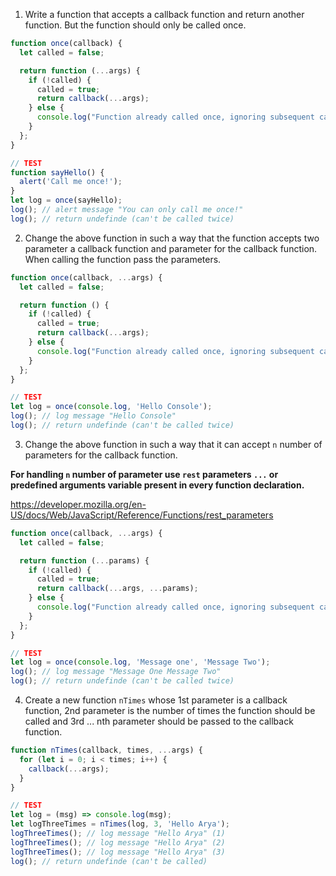 1. Write a function that accepts a callback function and return another function. But the function should only be called once.

```js
function once(callback) {
  let called = false;

  return function (...args) {
    if (!called) {
      called = true;
      return callback(...args);
    } else {
      console.log("Function already called once, ignoring subsequent calls.");
    }
  };
}

// TEST
function sayHello() {
  alert('Call me once!');
}
let log = once(sayHello);
log(); // alert message "You can only call me once!"
log(); // return undefinde (can't be called twice)
```

2. Change the above function in such a way that the function accepts two parameter a callback function and parameter for the callback function. When calling the function pass the parameters.

```js
function once(callback, ...args) {
  let called = false;

  return function () {
    if (!called) {
      called = true;
      return callback(...args);
    } else {
      console.log("Function already called once, ignoring subsequent calls.");
    }
  };
}

// TEST
let log = once(console.log, 'Hello Console');
log(); // log message "Hello Console"
log(); // return undefinde (can't be called twice)
```

3. Change the above function in such a way that it can accept `n` number of parameters for the callback function.

**For handling `n` number of parameter use `rest` parameters `...` or predefined arguments variable present in every function declaration.**

https://developer.mozilla.org/en-US/docs/Web/JavaScript/Reference/Functions/rest_parameters

```js
function once(callback, ...args) {
  let called = false;

  return function (...params) {
    if (!called) {
      called = true;
      return callback(...args, ...params);
    } else {
      console.log("Function already called once, ignoring subsequent calls.");
    }
  };
}

// TEST
let log = once(console.log, 'Message one', 'Message Two');
log(); // log message "Message One Message Two"
log(); // return undefinde (can't be called twice)
```

4. Create a new function `nTimes` whose 1st parameter is a callback function, 2nd parameter is the number of times the function should be called and 3rd ... nth parameter should be passed to the callback function.

```js
function nTimes(callback, times, ...args) {
  for (let i = 0; i < times; i++) {
    callback(...args);
  }
}

// TEST
let log = (msg) => console.log(msg);
let logThreeTimes = nTimes(log, 3, 'Hello Arya');
logThreeTimes(); // log message "Hello Arya" (1)
logThreeTimes(); // log message "Hello Arya" (2)
logThreeTimes(); // log message "Hello Arya" (3)
log(); // return undefinde (can't be called)
```
